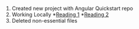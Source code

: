 1.  Created new project with Angular Quickstart repo
2.  Working Locally
  *[Reading 1](http://stackoverflow.com/questions/12663488/node-js-not-linked-error)
  *[Reading 2](http://stackoverflow.com/questions/14527521/brew-doctor-says-warning-usr-local-include-isnt-writable)
3.  Deleted non-essential files